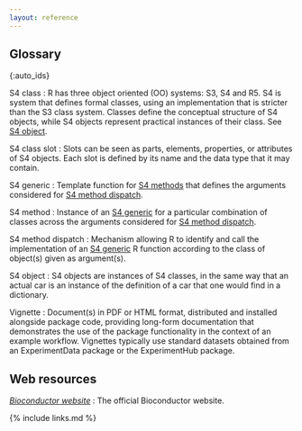 ```yaml
---
layout: reference
---
```


## Glossary

{:auto_ids}

S4 class
:   R has three object oriented (OO) systems: S3, S4 and R5.
    S4 is system that defines formal classes, using an implementation that is stricter than the S3 class system.
    Classes define the conceptual structure of S4 objects, while S4 objects represent practical instances of their class. See [S4 object](#s4-object).
    
S4 class slot
:   Slots can be seen as parts, elements, properties, or attributes of S4 objects.
    Each slot is defined by its name and the data type that it may contain.

S4 generic
:   Template function for [S4 methods](#s4-method) that defines the arguments considered for [S4 method dispatch](s4-method-dispatch).

S4 method
:   Instance of an [S4 generic](#s4-generic) for a particular combination of classes across the arguments considered for [S4 method dispatch](s4-method-dispatch).

S4 method dispatch
:   Mechanism allowing R to identify and call the implementation of an [S4 generic](#s4-generic) R function according to the class of object(s) given as argument(s).

S4 object
:   S4 objects are instances of S4 classes, in the same way that an actual car is an instance of the definition of a car that one would find in a dictionary.

Vignette
:   Document(s) in PDF or HTML format, distributed and installed alongside package code,
    providing long-form documentation that demonstrates the use of the package functionality in the context of an example workflow.
    Vignettes typically use standard datasets obtained from an ExperimentData package or the ExperimentHub package.

## Web resources

*[Bioconductor website][bioconductor-website]*
:   The official Bioconductor website.

[bioconductor-website]: https://bioconductor.org/

{% include links.md %}
